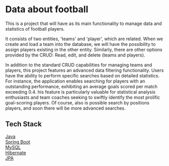 # Data about football

This is a project that will have as its main functionality to manage data and statistics of football players.

It consists of two entities, 'teams' and 'player', which are related. When we create and load a team into the database, we will have the possibility to assign players existing in the other entity. Similarly, there are other options provided by the CRUD: Read, edit, and delete (teams and players).

In addition to the standard CRUD capabilities for managing teams and players, this project features an advanced data filtering functionality. Users have the ability to perform specific searches based on detailed statistics. For instance, the application enables searching for players with an outstanding performance, exhibiting an average goals scored per match exceeding 0.4. his feature is particularly valuable for statistical analysis enthusiasts and team coaches seeking to swiftly identify the most prolific goal-scoring players. Of course, also is possible search by positions players, and soon there will be more advanced searches.


<h2>Tech Stack</h2>
<a href="https://docs.oracle.com/en/java/">Java</a> <br>
<a href="https://docs.spring.io/spring-boot/docs/current/reference/htmlsingle/">Spring Boot</a><br>
<a href="https://dev.mysql.com/doc/">MySQL</a><br>
<a href="https://hibernate.org/orm/documentation/6.4/">Hibernate</a><br>
<a href="https://spring.io/projects/spring-data-jpa">JPA</a>
